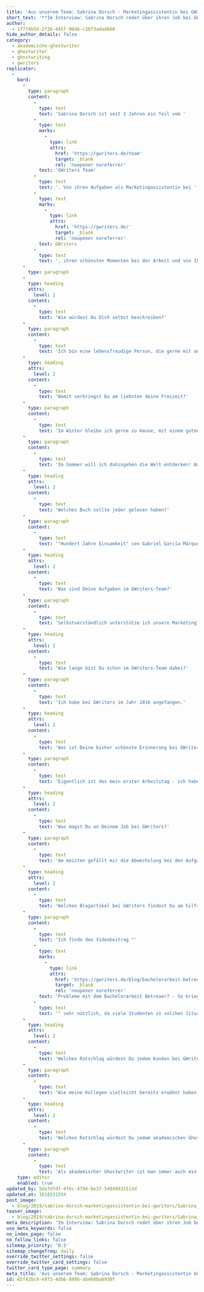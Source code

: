 ```yaml
---
title: 'Aus unserem Team: Sabrina Dorsch - Marketingassistentin bei GWriters'
short_text: '**Im Interview: Sabrina Dorsch redet über ihren Job bei GWriters sowie ihre Ratschläge an akademische Ghostwriter & Kunden unserer Ghostwriter-Agentur.**'
author:
  - 1f7f4b5d-2f26-445f-984b-c1bf3adad660
hide_author_details: false
category:
  - akademische-ghostwriter
  - ghostwriter
  - ghostwriting
  - gwriters
replicator:
  -
    bard:
      -
        type: paragraph
        content:
          -
            type: text
            text: 'Sabrina Dorsch ist seit 3 Jahren ein Teil vom '
          -
            type: text
            marks:
              -
                type: link
                attrs:
                  href: 'https://gwriters.de/team'
                  target: _blank
                  rel: 'noopener noreferrer'
            text: 'GWriters Team'
          -
            type: text
            text: '. Von ihren Aufgaben als Marketingassistentin bei '
          -
            type: text
            marks:
              -
                type: link
                attrs:
                  href: 'https://gwriters.de/'
                  target: _blank
                  rel: 'noopener noreferrer'
            text: GWriters
          -
            type: text
            text: ', ihren schönsten Momenten bei der Arbeit und von Ihren spannenden neuen Projekten erzählt sie in unserem neuesten Blogbeitrag.'
      -
        type: paragraph
      -
        type: heading
        attrs:
          level: 2
        content:
          -
            type: text
            text: 'Wie würdest Du Dich selbst beschreiben?'
      -
        type: paragraph
        content:
          -
            type: text
            text: 'Ich bin eine lebensfreudige Person, die gerne mit anderen Leuten kommuniziert. Außerdem bin ich sehr verantwortungsvoll und zielstrebig in meiner Arbeit. Dennoch habe ich natürlich auch eine kreative, etwas verrückte Seite, was mir besonders bei meiner Arbeit im Marketing zu gute kommt! Oft habe ich spät Abends die besten Ideen für neue Marketingaktionen und komme dann morgens voller Energie und Motivation zur Arbeit'
      -
        type: heading
        attrs:
          level: 2
        content:
          -
            type: text
            text: 'Womit verbringst Du am liebsten deine Freizeit?'
      -
        type: paragraph
        content:
          -
            type: text
            text: 'Im Winter bleibe ich gerne zu Hause, mit einem guten Buch und heißer Schokolade. Aber auch in der Freizeit lässt mich die Arbeit nie ganz los, so sehr macht es mir Spaß! Daher habe ich bestimmt schon die ein oder andere Werbekampagne am heimischen Kamin geplant, während es draußen geschneit hat.'
      -
        type: paragraph
        content:
          -
            type: text
            text: 'Im Sommer will ich dahingehen die Welt entdecken! Am liebsten solche Orte, die sich anfühlen, als wäre ich die erste dort. Abgeschiedene Karibikstrände, Wandern im Gebirge, genau das sind die richtigen Orte für mich.'
      -
        type: heading
        attrs:
          level: 2
        content:
          -
            type: text
            text: 'Welches Buch sollte jeder gelesen haben?'
      -
        type: paragraph
        content:
          -
            type: text
            text: '"Hundert Jahre Einsamkeit" von Gabriel García Márquez.'
      -
        type: heading
        attrs:
          level: 2
        content:
          -
            type: text
            text: 'Was sind Deine Aufgaben im GWriters-Team?'
      -
        type: paragraph
        content:
          -
            type: text
            text: 'Selbstverständlich unterstütze ich unsere Marketingleiterin bei den täglichen Aufgaben. Ich kommuniziere mit Werbepartnern, verwalte unseren Webseitencontent und pflege die Social Media Profile. Darüber hinaus betreue ich Werbekampagnen und bereite unterschiedliche Veranstaltungen vor.'
      -
        type: heading
        attrs:
          level: 2
        content:
          -
            type: text
            text: 'Wie lange bist Du schon im GWriters-Team dabei?'
      -
        type: paragraph
        content:
          -
            type: text
            text: 'Ich habe bei GWriters im Jahr 2016 angefangen.'
      -
        type: heading
        attrs:
          level: 2
        content:
          -
            type: text
            text: 'Was ist Deine bisher schönste Erinnerung bei GWriters?'
      -
        type: paragraph
        content:
          -
            type: text
            text: 'Eigentlich ist das mein erster Arbeitstag - ich habe einen warmen Empfang von den Kollegen bekommen und fühlte mich gleich "zu Hause". Als ich dann schon nach kurzer Zeit mein erstes eigenes Projekt als Verantwortliche erhalten habe, wusste ich: Hier will ich bleiben!'
      -
        type: heading
        attrs:
          level: 2
        content:
          -
            type: text
            text: 'Was magst Du an Deinem Job bei GWriters?'
      -
        type: paragraph
        content:
          -
            type: text
            text: 'Am meisten gefällt mir die Abwechslung bei den Aufgaben und die Möglichkeit mich beruflich weiterzuentwickeln. Im digitalen Umfeld ist unabdingbar sich täglich weiterzubilden, neue Techniken und Methoden kennenzulernen. Genau das ermöglicht mir meine Arbeit bei GWriters, Innovation wird hier groß geschrieben!'
      -
        type: heading
        attrs:
          level: 2
        content:
          -
            type: text
            text: 'Welchen Blogartikel bei GWriters findest Du am hilfreichsten und warum?'
      -
        type: paragraph
        content:
          -
            type: text
            text: 'Ich finde den Videobeitrag "'
          -
            type: text
            marks:
              -
                type: link
                attrs:
                  href: 'https://gwriters.de/blog/bachelorarbeit-betreuer/'
                  target: _blank
                  rel: 'noopener noreferrer'
            text: 'Probleme mit dem Bachelorarbeit Betreuer? - So kriegst Du diese in den Griff!'
          -
            type: text
            text: '" sehr nützlich, da viele Studenten in solchen Situationen den Mut verlieren und das hat dementsprechend eine negative Auswirkung auf ihre Bachelorarbeit. Ich habe dies auch am eigenen Leib erlebt, als ich kurz vor dem Abschluss meines Studiums stand und sich bei der letzten Hürde mein Betreuer quer stellte, weil er wollte, dass ich ihm bei seiner eigenen Forschung zuarbeite, anstatt mich auf mein Kerngebiet zu konzentrieren.'
      -
        type: heading
        attrs:
          level: 2
        content:
          -
            type: text
            text: 'Welchen Ratschlag würdest Du jedem Kunden bei GWriters geben?'
      -
        type: paragraph
        content:
          -
            type: text
            text: 'Wie meine Kollegen vielleicht bereits erwähnt haben, ist es sehr wichtig, dass unsere Kunden uns möglichst viel Information über den Auftrag und ihre Wünsche diesbezüglich geben. Denn nur wenn wir alle Vorgaben und individuellen Wünsche unserer Kunden kennen, können wir auch wirklich das liefern, was diese benötigen. Die Zufriedenheit unserer Kunden hat schließlich immer höchste Priorität für uns.'
      -
        type: heading
        attrs:
          level: 2
        content:
          -
            type: text
            text: 'Welchen Ratschlag würdest Du jedem akademischen Ghostwriter bei GWriters geben?'
      -
        type: paragraph
        content:
          -
            type: text
            text: 'Als akademischer Ghostwriter ist man immer auch ein bisschen Betreuer bei der Bachelorarbeit. Gehen Sie auf die Wünsche, Probleme und Sorgen der Kunden ein und zeigen Sie Verständnis! Auch wenn wir möglichst genaue Angaben von den Kunden benötigen, kann nicht immer alles von Beginn an klar sein, sondern stellt sich erst im Verlaufe des Arbeitsprozesses heraus. Hier muss man flexibel sein und auch einmal bereit sein, bereits abgearbeitete Aspekte noch einmal zu überarbeiten, um wirklich zu einem erstklassigen und für beide Seite zufrieden stellenden Ergebnis zu kommen.'
    type: editor
    enabled: true
updated_by: 5dafdfdf-476c-4794-be37-54949932513d
updated_at: 1618331554
post_image:
  - blog/2019/sabrina-dorsch-marketingassistentin-bei-gwriters/Sabrina_Dorsch_Gwriters.jpg
teaser_image:
  - blog/2019/sabrina-dorsch-marketingassistentin-bei-gwriters/Sabrina_Dorsch_Gwriters.jpg
meta_description: 'Im Interview: Sabrina Dorsch redet über ihren Job bei GWriters sowie ihre Ratschläge an akademische Ghostwriter & Kunden unserer Ghostwriter-Agentur.'
use_meta_keywords: false
no_index_page: false
no_follow_links: false
sitemap_priority: '0.5'
sitemap_changefreq: daily
override_twitter_settings: false
override_twitter_card_settings: false
twitter_card_type_page: summary
meta_title: 'Aus unserem Team: Sabrina Dorsch - Marketingassistentin bei GWriters • GWriters.de'
id: 65f42bc9-e973-4db6-889b-ab4680a8930f
---
```

